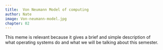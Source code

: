 ```yaml
---
title:  Von Neumann Model of computing
author: Nate
image: Von-neumann-model.jpg
chapter: 02
---
```

This meme is relevant because it gives a brief and simple description of what operating systems do and what we will be talking about this semester.